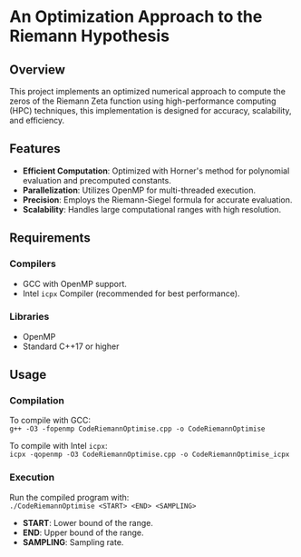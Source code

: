 # An Optimization Approach to the Riemann Hypothesis

## Overview

This project implements an optimized numerical approach to compute the zeros of the Riemann Zeta function using high-performance computing (HPC) techniques, this implementation is designed for accuracy, scalability, and efficiency.

## Features

- **Efficient Computation**: Optimized with Horner's method for polynomial evaluation and precomputed constants.
- **Parallelization**: Utilizes OpenMP for multi-threaded execution.
- **Precision**: Employs the Riemann-Siegel formula for accurate evaluation.
- **Scalability**: Handles large computational ranges with high resolution.

## Requirements

### Compilers
- GCC with OpenMP support.
- Intel `icpx` Compiler (recommended for best performance).


### Libraries
- OpenMP
- Standard C++17 or higher

## Usage

### Compilation

To compile with GCC:  
`g++ -O3 -fopenmp CodeRiemannOptimise.cpp -o CodeRiemannOptimise`

To compile with Intel `icpx`:  
`icpx -qopenmp -O3 CodeRiemannOptimise.cpp -o CodeRiemannOptimise_icpx`


### Execution

Run the compiled program with:  
`./CodeRiemannOptimise <START> <END> <SAMPLING>`

- **START**: Lower bound of the range.  
- **END**: Upper bound of the range.  
- **SAMPLING**: Sampling rate.
